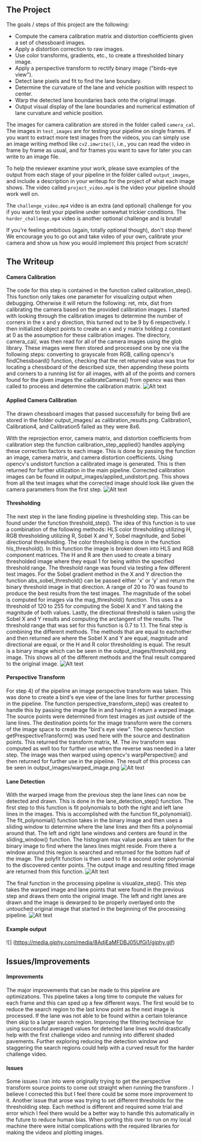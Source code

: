 The Project
---

The goals / steps of this project are the following:

* Compute the camera calibration matrix and distortion coefficients given a set of chessboard images.
* Apply a distortion correction to raw images.
* Use color transforms, gradients, etc., to create a thresholded binary image.
* Apply a perspective transform to rectify binary image ("birds-eye view").
* Detect lane pixels and fit to find the lane boundary.
* Determine the curvature of the lane and vehicle position with respect to center.
* Warp the detected lane boundaries back onto the original image.
* Output visual display of the lane boundaries and numerical estimation of lane curvature and vehicle position.

The images for camera calibration are stored in the folder called `camera_cal`.  The images in `test_images` are for testing your pipeline on single frames.  If you want to extract more test images from the videos, you can simply use an image writing method like `cv2.imwrite()`, i.e., you can read the video in frame by frame as usual, and for frames you want to save for later you can write to an image file.  

To help the reviewer examine your work, please save examples of the output from each stage of your pipeline in the folder called `output_images`, and include a description in your writeup for the project of what each image shows.    The video called `project_video.mp4` is the video your pipeline should work well on.  

The `challenge_video.mp4` video is an extra (and optional) challenge for you if you want to test your pipeline under somewhat trickier conditions.  The `harder_challenge.mp4` video is another optional challenge and is brutal!

If you're feeling ambitious (again, totally optional though), don't stop there!  We encourage you to go out and take video of your own, calibrate your camera and show us how you would implement this project from scratch!

The Writeup
---

#### Camera Calibration
The code for this step is contained in the function called calibration_step().  This function only takes one parameter for visualizing output when debugging.  Otherwise it will return the following: ret, mtx, dist from calibrating the camera based on the provided calibration images.  I started with looking through the calibration images to determine the number of corners in the x and y direction, this turned out to be 9 by 6 respectively.  I then initialized object points to create an x and y matrix holding z constant at 0 as the assumption for these calibration images.  The directory, camera_cal/, was then read for all of the camera images using the glob library.  These images were then stored and processed one by one via the following steps: converting to grayscale from RGB, calling opencv's findChessboard() function, checking that the ret returned value was true for locating a chessboard of the described size, then appending these points and corners to a running list for all images, with all of the points and corners found for the given images the calibrateCamera() from opencv was then called to process and determine the calibration matrix.
![Alt text](output_images/calibration_results.png?raw=true "Calibration Results")


#### Applied Camera Calibration
The drawn chessboard images that passed successfully for being 9x6 are stored in the folder output_images/ as calibration_results.png.  Calibration1, Calibration4, and Calibration5 failed as they were 8x6.

With the reprojection error, camera matrix, and distortion coefficients from calibration step the function calibration_step_applied() handles applying these correction factors to each image.  This is done by passing the function an image, camera matrix, and camera distortion coefficients.  Using opencv's undistort function a calibrated image is generated.  This is then returned for further utilization in the main pipeline.  Corrected calibration images can be found in output_images/applied_undistort.png.  This shows from all the test images what the corrected image should look like given the camera parameters from the first step.
![Alt text](output_images/applied_undistort.png?raw=true "Calibration Applied to Images")


#### Thresholding
The next step in the lane finding pipeline is thresholding step.  This can be found under the function threshold_step().  The idea of this function is to use a combination of the following methods: HLS  color thresholding utilizing H, RGB thresholding utilizing R, Sobel X and Y, Sobel magnitude, and Sobel directional thresholding.  The color thresholding is done in the function hls_threshold().  In this function the image is broken down into HLS and RGB component matrices.  The H and R are then used to create a binary thresholded image where they equal 1 for being within the specified threshold range.  The threshold range was found via testing a few different test images.  For the Sobel gradient method in the X and Y direction the function abs_sobel_threshold() can be passed either 'x' or 'y' and return the binary threshold image in that direction.  A range of 20 to 70 was found to produce the best results from the test images.  The magnitude of the sobel is computed for images via the mag_threshold() function.  This uses a a threshold of 120 to 255 for computing the Sobel X and Y and taking the magnitude of both values.  Lastly, the directional threshold is taken using the Sobel X and Y results and computing the arctangent of the results.  The threshold range that was set for this function is 0.7 to 1.1.  The final step is combining the different methods.  The methods that are equal to eachother and then returned are where the Sobel X and Y are equal, magnitude and directional are equal, or the H and R color thresholding is equal.  The result is a binary image which can be seen in the output_images/threshold.png image.  This shows all of the different methods and the final result compared to the original image.
![Alt text](output_images/threshold.png?raw=true "Threshold Results")

#### Perspective Transform
For step 4) of the pipeline an image perspective transform was taken.  This was done to create a bird's eye view of the lane lines for further processing in the pipeline. The function perspective_transform_step() was created to handle this by passing the image file in and having it return a warped image.  The source points were determined from test images as just outside of the lane lines.  The destination points for the image transform were the corners of the image space to create the "bird's eye view".  The opencv function getPrespectiveTransform() was used here with the source and destination points.  This returned the transform matrix, M.  The inv transform was computed as well too for further use when the reverse was needed in a later step.  The image was then warped using opencv's warpPerspective() and then returned for further use in the pipeline.  The result of this process can be seen in output_images/warped_image.png
![Alt text](output_images/warped_image.png?raw=true "Warped Results")


#### Lane Detection
With the warped image from the previous step the lane lines can now be detected and drawn.  This is done in the lane_detection_step() function.  The first step to this function is fit polynomials to both the right and left lane lines in the images.  This is accomplished with the function fit_polynomial().  The fit_polynomial() function takes in the binary image and then uses a sliding window to determine where the lane lines and then fits a polynomial around that.  The left and right lane windows and centers are found in the sliding_window() function.  The histogram max value peaks are taken for the binary image to find where the lanes lines might reside.  From there a window around this region is searched and returned for the bottom half of the image.  The polyfit function is then used to fit a second order polynomial to the discovered center points.  The output image and resulting fitted image are returned from this function. 
![Alt text](output_images/lane_detected.png?raw=true "Lane Detected Results")

The final function in the processing pipeline is visualize_step().  This step takes the warped image and lane points that were found in the previous step and draws them onto the original image.  The left and right lanes are drawn and the image is dewarped to be properly overlayed onto the untouched original image that started in the beginning of the processing pipeline.
![Alt text](output_images/lane_detected_final.png?raw=true "Final Results")

#### Example output
![] (https://media.giphy.com/media/8AdjEaMFDBJ05UfGi1/giphy.gif)


## Issues/Improvements

#### Improvements
The major improvements that can be made to this pipeline are optimizations.  This pipeline takes a long time to compute the values for each frame and this can sped up a few different ways.  The first would be to reduce the search region to the last know point as the next image is processed.  If the lane was not able to be found within a certain tolerance then skip to a larger search region.  Improving the filtering technique for using successful averaged values for detected lane lines would drastically help with the first challenge video and running into different shaded pavements.  Further exploring reducing the detection window and staggering the search regions could help with a curved result for the harder challenge video.
#### Issues
Some issues I ran into were originally trying to get the perspective transform source points to come out straight when running the transform .  I believe I corrected this but I feel there could be some more improvement to it.  Another issue that arose was trying to set different thresholds for the thresholding step.  Each method is different and required some trial and error which I feel there would be a better way to handle this automatically in the future to reduce human bias.  When porting this over to run on my local machine there were initial complications with the required libraries for making the videos and plotting images.
